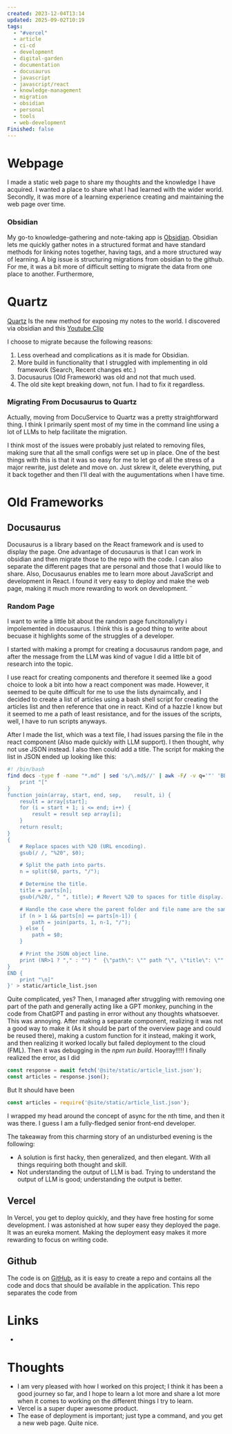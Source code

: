 ```yaml
---
created: 2023-12-04T13:14
updated: 2025-09-02T10:19
tags:
  - "#vercel"
  - article
  - ci-cd
  - development
  - digital-garden
  - documentation
  - docusaurus
  - javascript
  - javascript/react
  - knowledge-management
  - migration
  - obsidian
  - personal
  - tools
  - web-development
Finished: false
---
```

# Webpage
I made a static web page to share my thoughts and the knowledge I have acquired. I wanted a place to share what I had learned with the wider world. Secondly, it was more of a learning experience creating and maintaining the web page over time. 

### Obsidian
My go-to knowledge-gathering and note-taking app is [Obsidian](../Obsidian/Obsidian.md). Obsidian lets me quickly gather notes in a structured format and have standard methods for linking notes together, having tags, and a more structured way of learning. 
A big issue is structuring migrations from obsidian to the github. For me, it was a bit more of difficult setting to migrate the data from one place to another. Furthermore, 

# Quartz

[Quartz](https://quartz.jzhao.xyz/) Is the new method for exposing my notes to the world. I discovered via obsidian and this [Youtube Clip](https://www.youtube.com/watch?v=6s6DT1yN4dw&t=34s&ab_channel=NicolevanderHoeven)

I choose to migrate because the following reasons:
1. Less overhead and complications as it is made for Obsidian.
2. More build in functionality that I struggled with implementing in old framework (Search, Recent changes etc.)
3. Docusaurus (Old Framework) was old and not that much used. 
4. The old site kept breaking down, not fun. I had to fix it regardless. 


### Migrating From Docusaurus to Quartz

 Actually, moving from DocuService to Quartz was a pretty straightforward thing. I think I primarily spent most of my time in the command line using a lot of LLMs to help facilitate the migration. 
 
 I think most of the issues were probably just related to removing files, making sure that all the small configs were set up in place. One of the best things with this is that it was so easy for me to let go of all the stress of a major rewrite, just delete and move on. Just skrew it, delete everything, put it back together and then I'll deal with the augumentations when I have time. 

# Old Frameworks
## Docusaurus
Docusaurus is a library based on the React framework and is used to display the page. One advantage of docusaurus is that I can work in obsidian and then migrate those to the repo with the code. I can also separate the different pages that are personal and those that I would like to share. 
Also, Docusaurus enables me to learn more about JavaScript and development in React.  I found it very easy to deploy and make the web page, making it much more rewarding to work on development.  ¨

### Random Page
I want to write a little bit about the random page funcitonaliyty i impolemented in docusaurus. I think this is a good thing to write about becuase it highlights some of the struggles of a developer. 

I started with making a prompt for creating a docusaurus random page, and after the message from the LLM was kind of vague I did a little bit of research into the topic. 

I use react for creating components and therefore it seemed like a good choice to look a bit into how a react component was made. However, it seemed to be quite difficult for me to use the lists dynaimcally, and I decided to create a list of articles using a bash shell script for creating the articles list and then reference that one in react. Kind of a hazzle I know but it seemed to me a path of least resistance, and for the issues of the scripts, well, I have to run scripts anyways. 

After I made the list, which was a text file, I had issues parsing the file in the react component (Also made quickly with LLM support). I then thought, why not use JSON instead. I also then could add a title. The script for making the list in JSON ended up looking like this: 
```bash
#! /bin/bash
find docs -type f -name "*.md" | sed 's/\.md$//' | awk -F/ -v q='"' 'BEGIN {
    print "["
}
function join(array, start, end, sep,    result, i) {
    result = array[start];
    for (i = start + 1; i <= end; i++) {
        result = result sep array[i];
    }
    return result;
}
{
    # Replace spaces with %20 (URL encoding).
    gsub(/ /, "%20", $0);

    # Split the path into parts.
    n = split($0, parts, "/");

    # Determine the title.
    title = parts[n];
    gsub(/%20/, " ", title); # Revert %20 to spaces for title display.

    # Handle the case where the parent folder and file name are the same.
    if (n > 1 && parts[n] == parts[n-1]) {
        path = join(parts, 1, n-1, "/");
    } else {
        path = $0;
    }

    # Print the JSON object line.
    print (NR>1 ? "," : "") "  {\"path\": \"" path "\", \"title\": \"" title "\"}";
}
END {
    print "\n]"
}' > static/article_list.json
```

Quite complicated, yes? 
Then, I managed after struggling with removing one part of the path and generally acting like a GPT monkey, punching in the code from ChatGPT and pasting in error without any thoughts whatsoever. This was annoying. 
After making a separate component, realizing it was not a good way to make it (As it should be part of the overview page and could be reused there), making a custom function for it instead, making it work, and then realizing it worked locally but failed deployment to the cloud (FML).  Then it was debugging in the *npm run build*. Hooray!!!!!
I finally realized the error, as I did 
```javascript
const response = await fetch('@site/static/article_list.json');
const articles = response.json();
```
But It should have been
``` javascript
const articles = require('@site/static/article_list.json');
```
I wrapped my head around the concept of async for the nth time, and then it was there. I guess I am a fully-fledged senior front-end developer. 

The takeaway from this charming story of an undisturbed evening is the following: 
- A solution is first hacky, then generalized, and then elegant. With all things requiring both thought and skill. 
- Not understanding the output of LLM is bad. Trying to understand the output of LLM is good; understanding the output is better. 
## Vercel
In Vercel, you get to deploy quickly, and they have free hosting for some development. I was astonished at how super easy they deployed the page. It was an eureka moment. Making the deployment easy makes it more rewarding to focus on writing code. 

## Github

The code is on [GitHub](https://github.com/EmilRamsvik/Digital-Garden), as it is easy to create a repo and contains all the code and docs that should be available in the application. This repo separates the code from 
# Links
- 

# Thoughts 
- I am very pleased with how I worked on this project; I think it has been a good journey so far, and I hope to learn a lot more and share a lot more when it comes to working on the different things I try to learn. 
- Vercel is a super duper awesome product. 
- The ease of deployment is important; just type a command, and you get a new web page. Quite nice. 


